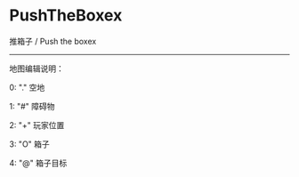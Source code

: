# PushTheBoxex
推箱子 / Push the boxex

-----

地图编辑说明：

 0: "." 空地
 
 1: "#" 障碍物
 
 2: "+" 玩家位置
 
 3: "O" 箱子
 
 4: "@" 箱子目标
